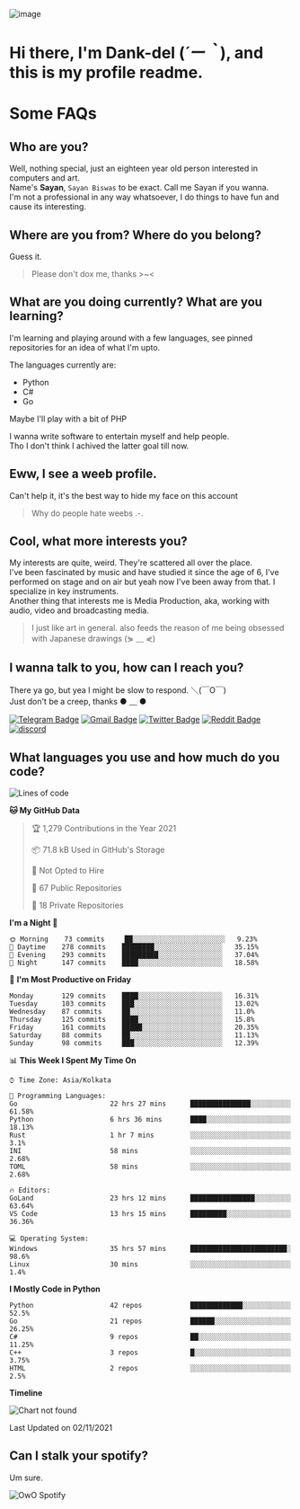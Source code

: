 ![image](https://user-images.githubusercontent.com/63096193/125182844-29f20800-e22f-11eb-8dc9-b0f2d29647bb.png)

# **Hi there, I'm Dank-del (*´ー｀*), and this is my profile readme.**
<!--  [![Profile views](https://gpvc.arturio.dev/dank-del)](https://github.com/dank-del) -->
# Some FAQs

## **Who are you?**

Well, nothing special, just an eighteen year old person interested in computers and art. \
Name's **Sayan**, `Sayan Biswas` to be exact. Call me Sayan if you wanna. \
I'm not a professional in any way whatsoever, I do things to have fun and cause its interesting.

## **Where are you from? Where do you belong?**

Guess it.
> Please don't dox me, thanks >~<

## **What are you doing currently? What are you learning?**

I'm learning and playing around with a few languages, see pinned repositories for an idea of what I'm upto.

The languages currently are:

- Python
- C#
- Go

Maybe I'll play with a bit of PHP

I wanna write software to entertain myself and help people. \
Tho I don't think I achived the latter goal till now.

## **Eww, I see a weeb profile.**

Can't help it, it's the best way to hide my face on this account
> Why do people hate weebs .-.

## **Cool, what more interests you?**

My interests are quite, weird. They're scattered all over the place. \
I've been fascinated by music and have studied it since the age of 6, I've performed on stage and on air but yeah now I've been away from that. I specialize in key instruments. \
Another thing that interests me is Media Production, aka, working with audio, video and broadcasting media.

> I just like art in general. also feeds the reason of me being obsessed with Japanese drawings (⋟ ﹏ ⋞)

## **I wanna talk to you, how can I reach you?**

There ya go, but yea I might be slow to respond. ＼(￣O￣) \
Just don't be a creep, thanks ● ﹏ ●

[![Telegram Badge](https://img.shields.io/badge/-dank_as_fuck-1ca0f1?style=flat-square&logo=telegram&logoColor=white&link=https://t.me/dank_as_fuck)](https://t.me/dank_as_fuck)
[![Gmail Badge](https://img.shields.io/badge/-chizuru@kanojo.tk-c14438?style=flat-square&logo=Gmail&logoColor=white&link=mailto:chizuru@kanojo.tk)](mailto:chizuru@kanojo.tk)
[![Twitter Badge](https://img.shields.io/twitter/follow/TheDankDel?style=social)](https://twitter.com/TheDankDel)
[![Reddit Badge](https://img.shields.io/reddit/user-karma/combined/dank_as_fuck_?style=social)](https://www.reddit.com/user/dank_as_fuck_/)
[![discord](https://discord-md-badge.vercel.app/api/shield/506536929152466945?style=social)](https://discordapp.com/users/506536929152466945)

## **What languages you use and how much do you code?**

<!--START_SECTION:waka-->
![Lines of code](https://img.shields.io/badge/From%20Hello%20World%20I%27ve%20Written-947221%20lines%20of%20code-blue)

**🐱 My GitHub Data** 

> 🏆 1,279 Contributions in the Year 2021
 > 
> 📦 71.8 kB Used in GitHub's Storage 
 > 
> 🚫 Not Opted to Hire
 > 
> 📜 67 Public Repositories 
 > 
> 🔑 18 Private Repositories  
 > 
**I'm a Night 🦉** 

```text
🌞 Morning    73 commits     ██░░░░░░░░░░░░░░░░░░░░░░░   9.23% 
🌆 Daytime    278 commits    ████████░░░░░░░░░░░░░░░░░   35.15% 
🌃 Evening    293 commits    █████████░░░░░░░░░░░░░░░░   37.04% 
🌙 Night      147 commits    ████░░░░░░░░░░░░░░░░░░░░░   18.58%

```
📅 **I'm Most Productive on Friday** 

```text
Monday       129 commits    ████░░░░░░░░░░░░░░░░░░░░░   16.31% 
Tuesday      103 commits    ███░░░░░░░░░░░░░░░░░░░░░░   13.02% 
Wednesday    87 commits     ██░░░░░░░░░░░░░░░░░░░░░░░   11.0% 
Thursday     125 commits    ████░░░░░░░░░░░░░░░░░░░░░   15.8% 
Friday       161 commits    █████░░░░░░░░░░░░░░░░░░░░   20.35% 
Saturday     88 commits     ██░░░░░░░░░░░░░░░░░░░░░░░   11.13% 
Sunday       98 commits     ███░░░░░░░░░░░░░░░░░░░░░░   12.39%

```


📊 **This Week I Spent My Time On** 

```text
⌚︎ Time Zone: Asia/Kolkata

💬 Programming Languages: 
Go                       22 hrs 27 mins      ███████████████░░░░░░░░░░   61.58% 
Python                   6 hrs 36 mins       ████░░░░░░░░░░░░░░░░░░░░░   18.13% 
Rust                     1 hr 7 mins         ░░░░░░░░░░░░░░░░░░░░░░░░░   3.1% 
INI                      58 mins             ░░░░░░░░░░░░░░░░░░░░░░░░░   2.68% 
TOML                     58 mins             ░░░░░░░░░░░░░░░░░░░░░░░░░   2.68%

🔥 Editors: 
GoLand                   23 hrs 12 mins      ████████████████░░░░░░░░░   63.64% 
VS Code                  13 hrs 15 mins      █████████░░░░░░░░░░░░░░░░   36.36%

💻 Operating System: 
Windows                  35 hrs 57 mins      ████████████████████████░   98.6% 
Linux                    30 mins             ░░░░░░░░░░░░░░░░░░░░░░░░░   1.4%

```

**I Mostly Code in Python** 

```text
Python                   42 repos            █████████████░░░░░░░░░░░░   52.5% 
Go                       21 repos            ██████░░░░░░░░░░░░░░░░░░░   26.25% 
C#                       9 repos             ██░░░░░░░░░░░░░░░░░░░░░░░   11.25% 
C++                      3 repos             █░░░░░░░░░░░░░░░░░░░░░░░░   3.75% 
HTML                     2 repos             ░░░░░░░░░░░░░░░░░░░░░░░░░   2.5%

```


**Timeline**

![Chart not found](https://raw.githubusercontent.com/Dank-del/Dank-del/main/charts/bar_graph.png) 


 Last Updated on 02/11/2021
<!--END_SECTION:waka-->

## **Can I stalk your spotify?**

Um sure.

![OwO Spotify](https://spotify-recently-played-readme.vercel.app/api?user=31fdrsslnr7nvq4ytqwtw7c4rxfm&count=5)
